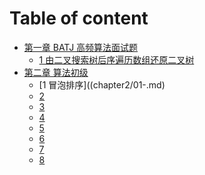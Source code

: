 # Table of content

* [第一章 BATJ 高频算法面试题](chapter1.md)
  * [1 由二叉搜索树后序遍历数组还原二叉树](chapter1/01-restore-binary-tree.md)
* [第二章 算法初级](chapter2.md)
  * [1 冒泡排序]((chapter2/01-.md)
  * [2 ]()
  * [3 ]()
  * [4 ]()
  * [5 ]()
  * [6 ]()
  * [7 ]()
  * [8 ]()







